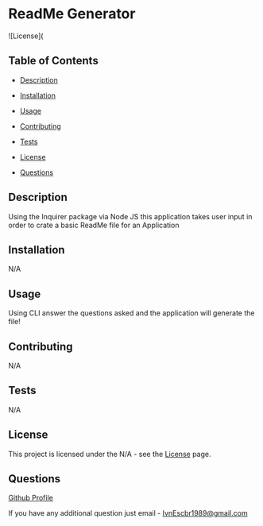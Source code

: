 # ReadMe Generator

![License]( 

## Table of Contents

* [Description](#Description)

* [Installation](#Installation)

* [Usage](Usage)

* [Contributing](#Contributing)

* [Tests](#Tests)

* [License](#License)

* [Questions](#Questions)

## Description

Using the Inquirer package via Node JS this application takes user input in order to crate a basic ReadMe file for an Application

## Installation

N/A

## Usage

Using CLI answer the questions asked and the application will generate the file!

## Contributing

N/A

## Tests

N/A

## License

This project is licensed under the N/A - see the [License]( ) page.

## Questions

[Github Profile](https://github.com/IvanFelipeEscobar)

If you have any additional question just email - [IvnEscbr1989@gmail.com](IvnEscbr1989@gmail.com)
